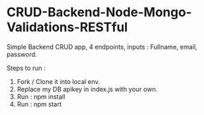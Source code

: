 # CRUD-Backend-Node-Mongo-Validations-RESTful
Simple Backend CRUD app, 4 endpoints, inputs : Fullname, email, password.

Steps to run : 
1. Fork / Clone it into local env.
2. Replace my DB apikey in index.js with your own.
3. Run : npm install
4. Run : npm start
